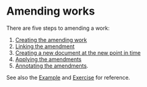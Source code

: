 # Amending works

There are five steps to amending a work:

1. [Creating the amending work](creating-the-amending-work.md)
2. [Linking the amendment](linking-the-amendment.md)
3. [Creating a new document at the new point in time](creating-a-new-document-at-the-new-point-in-time.md)
4. [Applying the amendments](applying-the-amendments.md)
5. [Annotating the amendments](annotating-the-amendments/).

See also the [Example](example.md) and [Exercise](exercise.md) for reference.
